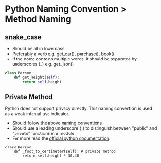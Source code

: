 # Python Naming Convention > Method Naming

## snake_case

* Should be all in lowercase
* Preferably a verb e.g. get_car(), purchase(), book()
* If the name contains multiple words, it should be separated by underscores \(\_\) e.g. get\_json\(\)

```python
class Person:
    def get_height(self):
        return self.height
```

## Private Method

Python does not support privacy directly. This naming convention is used as a weak internal use indicator.

* Should follow the above naming conventions
* Should use a leading underscore (_) to distinguish between "public" and "private" functions in a module
* For more read the [official python documentation](https://docs.python.org/2/tutorial/classes.html#private-variables-and-class-local-references). 

```
class Person:
    def _foot_to_centimeter(self): # private method
        return self.height * 30.48
```



